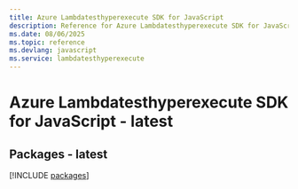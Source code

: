 ```yaml
---
title: Azure Lambdatesthyperexecute SDK for JavaScript
description: Reference for Azure Lambdatesthyperexecute SDK for JavaScript
ms.date: 08/06/2025
ms.topic: reference
ms.devlang: javascript
ms.service: lambdatesthyperexecute
---
```

# Azure Lambdatesthyperexecute SDK for JavaScript - latest
## Packages - latest
[!INCLUDE [packages](lambdatesthyperexecute-index.md)]